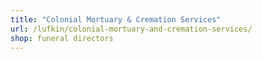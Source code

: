 ```yaml
---
title: "Colonial Mortuary & Cremation Services"
url: /lufkin/colonial-mortuary-and-cremation-services/
shop: funeral directors
---
```

